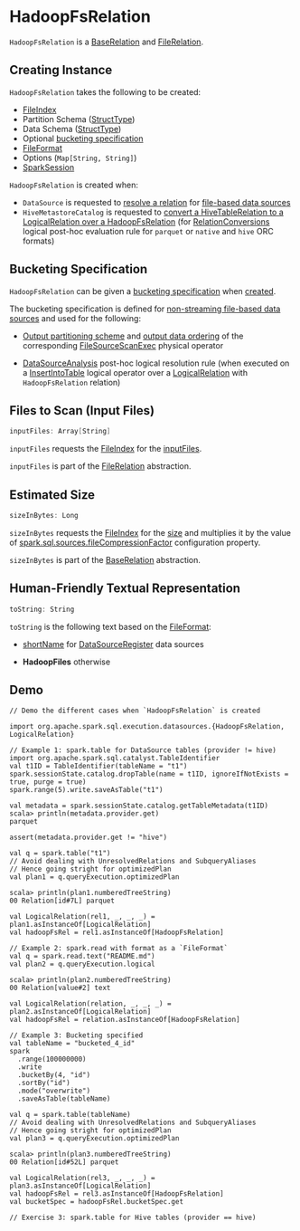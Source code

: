 # HadoopFsRelation

`HadoopFsRelation` is a [BaseRelation](spark-sql-BaseRelation.md) and [FileRelation](spark-sql-FileRelation.md).

## Creating Instance

`HadoopFsRelation` takes the following to be created:

* <span id="location"> [FileIndex](FileIndex.md)
* <span id="partitionSchema"> Partition Schema ([StructType](StructType.md))
* <span id="dataSchema"> Data Schema ([StructType](StructType.md))
* Optional [bucketing specification](#bucketSpec)
* <span id="fileFormat"> [FileFormat](spark-sql-FileFormat.md)
* <span id="options"> Options (`Map[String, String]`)
* <span id="sparkSession"> [SparkSession](SparkSession.md)

`HadoopFsRelation` is created when:

* `DataSource` is requested to [resolve a relation](spark-sql-DataSource.md#resolveRelation) for [file-based data sources](spark-sql-FileFormat.md)
* `HiveMetastoreCatalog` is requested to [convert a HiveTableRelation to a LogicalRelation over a HadoopFsRelation](hive/HiveMetastoreCatalog.md#convertToLogicalRelation) (for [RelationConversions](hive/RelationConversions.md) logical post-hoc evaluation rule for `parquet` or `native` and `hive` ORC formats)

## <span id="bucketSpec"> Bucketing Specification

`HadoopFsRelation` can be given a [bucketing specification](spark-sql-BucketSpec.md) when [created](#creating-instance).

The bucketing specification is defined for [non-streaming file-based data sources](spark-sql-DataSource.md) and used for the following:

* [Output partitioning scheme](physical-operators/FileSourceScanExec.md#outputPartitioning) and [output data ordering](physical-operators/FileSourceScanExec.md#outputOrdering) of the corresponding [FileSourceScanExec](physical-operators/FileSourceScanExec.md) physical operator

* [DataSourceAnalysis](logical-analysis-rules/DataSourceAnalysis.md) post-hoc logical resolution rule (when executed on a [InsertIntoTable](logical-operators/InsertIntoTable.md) logical operator over a [LogicalRelation](logical-operators/LogicalRelation.md) with `HadoopFsRelation` relation)

## <span id="inputFiles"> Files to Scan (Input Files)

```scala
inputFiles: Array[String]
```

`inputFiles` requests the [FileIndex](#location) for the [inputFiles](FileIndex.md#inputFiles).

`inputFiles` is part of the [FileRelation](spark-sql-FileRelation.md#inputFiles) abstraction.

## <span id="sizeInBytes"> Estimated Size

```scala
sizeInBytes: Long
```

`sizeInBytes` requests the [FileIndex](#location) for the [size](FileIndex.md#sizeInBytes) and multiplies it by the value of [spark.sql.sources.fileCompressionFactor](spark-sql-properties.md#spark.sql.sources.fileCompressionFactor) configuration property.

`sizeInBytes` is part of the [BaseRelation](spark-sql-BaseRelation.md#sizeInBytes) abstraction.

## <span id="toString"> Human-Friendly Textual Representation

```scala
toString: String
```

`toString` is the following text based on the [FileFormat](#fileFormat):

* [shortName](spark-sql-DataSourceRegister.md#shortName) for [DataSourceRegister](spark-sql-DataSourceRegister.md) data sources

* **HadoopFiles** otherwise

## Demo

```text
// Demo the different cases when `HadoopFsRelation` is created

import org.apache.spark.sql.execution.datasources.{HadoopFsRelation, LogicalRelation}

// Example 1: spark.table for DataSource tables (provider != hive)
import org.apache.spark.sql.catalyst.TableIdentifier
val t1ID = TableIdentifier(tableName = "t1")
spark.sessionState.catalog.dropTable(name = t1ID, ignoreIfNotExists = true, purge = true)
spark.range(5).write.saveAsTable("t1")

val metadata = spark.sessionState.catalog.getTableMetadata(t1ID)
scala> println(metadata.provider.get)
parquet

assert(metadata.provider.get != "hive")

val q = spark.table("t1")
// Avoid dealing with UnresolvedRelations and SubqueryAliases
// Hence going stright for optimizedPlan
val plan1 = q.queryExecution.optimizedPlan

scala> println(plan1.numberedTreeString)
00 Relation[id#7L] parquet

val LogicalRelation(rel1, _, _, _) = plan1.asInstanceOf[LogicalRelation]
val hadoopFsRel = rel1.asInstanceOf[HadoopFsRelation]

// Example 2: spark.read with format as a `FileFormat`
val q = spark.read.text("README.md")
val plan2 = q.queryExecution.logical

scala> println(plan2.numberedTreeString)
00 Relation[value#2] text

val LogicalRelation(relation, _, _, _) = plan2.asInstanceOf[LogicalRelation]
val hadoopFsRel = relation.asInstanceOf[HadoopFsRelation]

// Example 3: Bucketing specified
val tableName = "bucketed_4_id"
spark
  .range(100000000)
  .write
  .bucketBy(4, "id")
  .sortBy("id")
  .mode("overwrite")
  .saveAsTable(tableName)

val q = spark.table(tableName)
// Avoid dealing with UnresolvedRelations and SubqueryAliases
// Hence going stright for optimizedPlan
val plan3 = q.queryExecution.optimizedPlan

scala> println(plan3.numberedTreeString)
00 Relation[id#52L] parquet

val LogicalRelation(rel3, _, _, _) = plan3.asInstanceOf[LogicalRelation]
val hadoopFsRel = rel3.asInstanceOf[HadoopFsRelation]
val bucketSpec = hadoopFsRel.bucketSpec.get

// Exercise 3: spark.table for Hive tables (provider == hive)
```
